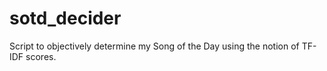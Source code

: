 # sotd_decider
Script to objectively determine my Song of the Day using the notion of TF-IDF scores.
